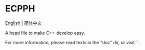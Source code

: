 # ECPPH

[English](/README.md)  |  [简体中文](/README_zh.md)

A head file to make C++ develop easy.

For more information, please read texts in the "doc" dir, or visit ``.
